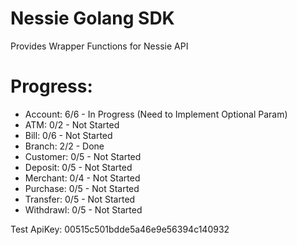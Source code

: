 # Nessie Golang SDK
Provides Wrapper Functions for Nessie API


# Progress:
* Account: 6/6 - In Progress (Need to Implement Optional Param)
* ATM: 0/2 - Not Started
* Bill: 0/6 - Not Started
* Branch: 2/2 - Done
* Customer: 0/5 - Not Started
* Deposit: 0/5 - Not Started
* Merchant: 0/4 - Not Started
* Purchase: 0/5 - Not Started
* Transfer: 0/5 - Not Started
* Withdrawl: 0/5 - Not Started

Test ApiKey: 00515c501bdde5a46e9e56394c140932
